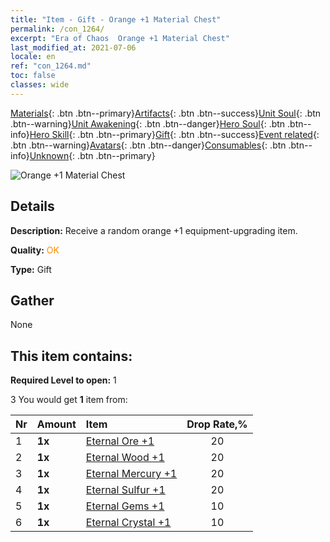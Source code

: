 ```yaml
---
title: "Item - Gift - Orange +1 Material Chest"
permalink: /con_1264/
excerpt: "Era of Chaos  Orange +1 Material Chest"
last_modified_at: 2021-07-06
locale: en
ref: "con_1264.md"
toc: false
classes: wide
---
```

 [Materials](/Items/){: .btn .btn--primary}[Artifacts](/Items/Artifacts/){: .btn .btn--success}[Unit Soul](/Items/UnitSoul/){: .btn .btn--warning}[Unit Awakening](/Items/UnitAwakening/){: .btn .btn--danger}[Hero Soul](/Items/HeroSoul/){: .btn .btn--info}[Hero Skill](/Items/HeroSkill/){: .btn .btn--primary}[Gift](/Items/Gift/){: .btn .btn--success}[Event related](/Items/Events/){: .btn .btn--warning}[Avatars](/Items/Avatars/){: .btn .btn--danger}[Consumables](/Items/Consumables/){: .btn .btn--info}[Unknown](/Items/Unknown/){: .btn .btn--primary}

 ![Orange +1 Material Chest](/images/t/i_304002.png)

## Details
 **Description:** Receive a random orange +1 equipment-upgrading item.

 **Quality:** <span style="color: #FF8C00">OK</span>

 **Type:** Gift

## Gather

  None

## This item contains:

 **Required Level to open:** 1

 3 You would get **1** item  from:

  | Nr | Amount |     Item    | Drop Rate,% |
  |:---|:-------|:------------|:---------:|
  | 1 |  **1x** | [Eternal Ore +1](/Items/mat_68/) | 20 | 
  | 2 |  **1x** | [Eternal Wood +1](/Items/mat_69/) | 20 | 
  | 3 |  **1x** | [Eternal Mercury +1](/Items/mat_70/) | 20 | 
  | 4 |  **1x** | [Eternal Sulfur +1](/Items/mat_71/) | 20 | 
  | 5 |  **1x** | [Eternal Gems +1](/Items/mat_72/) | 10 | 
  | 6 |  **1x** | [Eternal Crystal +1](/Items/mat_73/) | 10 | 
